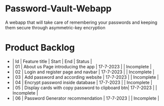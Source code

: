 # Password-Vault-Webapp
A webapp that will take care of remembering your passwords and keeping them secure through asymmetric-key encryption

# Product Backlog

- | Id | Feature title                                    | Start     |    End    |   Status    |
- | 01 | About us Page introducing the app                | 17-7-2023 |           |  Incomplete |
- | 02 | Login and register page and navbar               | 17-7-2023 |           |  Incomplete |
- | 03 | Add password and according website               | 17-7-2023 |           |  Incomplete |
- | 04 | Encrypt password inside database                 | 17-7-2023 |           |  Incomplete |
- | 05 | Display cards with copy password to clipboard btn| 17-7-2023 |           |  Incomplete |
- | 06 | Password Generator recommendation                | 17-7-2023 |           |  Incomplete |

